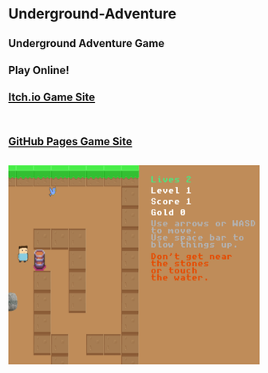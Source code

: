 # Underground-Adventure
<h2>Underground Adventure Game</h2>

<h2>Play Online!</h2>
<h2><a href="https://groeneveld.itch.io/" target="_blank" rel="noopener noreferrer">Itch.io Game Site</a></h2>
<br>
<h2><a href="https://groeneveldwoodstock.github.io/Underground-Adventure/" target="_blank" rel="noopener noreferrer">GitHub Pages Game Site</a></h2>
<br>
<img src="https://github.com/groeneveldwoodstock/Underground-Adventure/blob/main/cover.png" alt="game image">
  </body>
